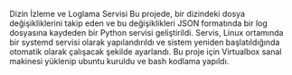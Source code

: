 Dizin İzleme ve Loglama Servisi
Bu projede, bir dizindeki dosya değişikliklerini takip eden ve bu değişiklikleri JSON formatında bir log dosyasına kaydeden bir Python servisi geliştirildi. Servis, Linux ortamında bir systemd servisi olarak yapılandırıldı ve sistem yeniden başlatıldığında otomatik olarak çalışacak şekilde ayarlandı. Bu proje için Virtualbox sanal makinesi yüklenip ubuntu kuruldu ve bash kodlama yapıldı.
